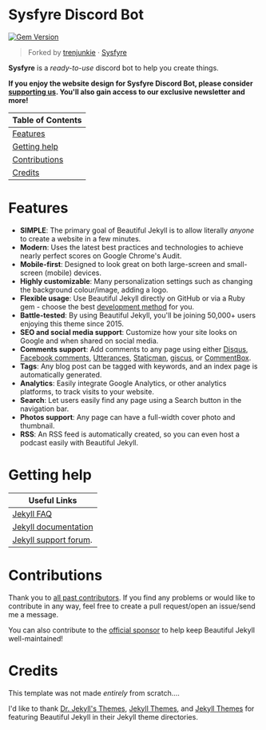 # Sysfyre Discord Bot

[![Gem Version](https://badge.fury.io/rb/beautiful-jekyll-theme.svg)](https://badge.fury.io/rb/beautiful-jekyll-theme)

> Forked by [trenjunkie](https://github.com/dhmackey) &middot; [Sysfyre](https://sysfyre.com/)

**Sysfyre** is a *ready-to-use* discord bot to help you create things.

**If you enjoy the website design for Sysfyre Discord Bot, please consider [supporting us](https://sysfyre.com/support-us). You'll also gain access to our exclusive newsletter and more!**

|   Table of Contents   |
|-----------------------|
| [Features](#features) |
| [Getting help](#getting-help) |
| [Contributions](#contributions) |
| [Credits](#credits) |

# Features

- **SIMPLE**: The primary goal of Beautiful Jekyll is to allow literally *anyone* to create a website in a few minutes.
- **Modern**: Uses the latest best practices and technologies to achieve nearly perfect scores on Google Chrome's Audit.
- **Mobile-first**: Designed to look great on both large-screen and small-screen (mobile) devices.
- **Highly customizable**: Many personalization settings such as changing the background colour/image, adding a logo.
- **Flexible usage**: Use Beautiful Jekyll directly on GitHub or via a Ruby gem - choose the best [development method](#build-your-website-in-3-steps) for you.
- **Battle-tested**: By using Beautiful Jekyll, you'll be joining 50,000+ users enjoying this theme since 2015.
- **SEO and social media support**: Customize how your site looks on Google and when shared on social media.
- **Comments support**: Add comments to any page using either [Disqus](https://disqus.com/), [Facebook comments](https://developers.facebook.com/docs/plugins/comments), [Utterances](https://utteranc.es/), [Staticman](https://staticman.net), [giscus](https://giscus.app), or [CommentBox](https://commentbox.io/).
- **Tags**: Any blog post can be tagged with keywords, and an index page is automatically generated.
- **Analytics**: Easily integrate Google Analytics, or other analytics platforms, to track visits to your website.
- **Search**: Let users easily find any page using a Search button in the navigation bar.
- **Photos support**: Any page can have a full-width cover photo and thumbnail.
- **RSS**: An RSS feed is automatically created, so you can even host a podcast easily with Beautiful Jekyll.

# Getting help

|                      Useful Links                          |
|------------------------------------------------------------|
|     [Jekyll FAQ](https://beautifuljekyll.com/faq)          |    
|     [Jekyll documentation](https://jekyllrb.com/)          |
|     [Jekyll support forum](https://talk.jekyllrb.com/).    |

# Contributions

Thank you to [all past contributors](https://github.com/daattali/beautiful-jekyll/graphs/contributors). If you find any problems or would like to contribute in any way, feel free to create a pull request/open an issue/send me a message.

You can also contribute to the [official sponsor](https://github.com/sponsors/daattali/sponsorships?tier_id=39856) to help keep Beautiful Jekyll well-maintained!

# Credits

This template was not made *entirely* from scratch....

I'd like to thank [Dr. Jekyll's Themes](https://drjekyllthemes.github.io/), [Jekyll Themes](http://jekyllthemes.org/), and [Jekyll Themes](http://jekyllrc.github.io/jekyllthemes/) for featuring Beautiful Jekyll in their Jekyll theme directories.

